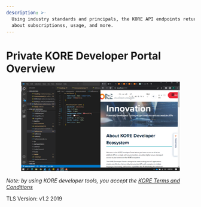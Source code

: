 ```yaml
---
description: >-
  Using industry standards and principals, the KORE API endpoints return data
  about subscriptionss, usage, and more.
---
```


# Private KORE Developer Portal Overview



<figure><img src=".gitbook/assets/Capture001.png" alt=""><figcaption></figcaption></figure>

_Note: by using KORE developer tools, you accept the_ [_KORE Terms and Conditions_](https://developer.korewireless.com/getting-started?id=1#/)

TLS Version: v1.2 2019
